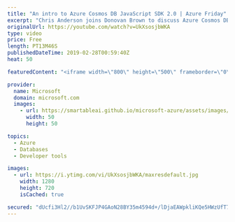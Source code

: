 ```yaml
---
title: "An intro to Azure Cosmos DB JavaScript SDK 2.0 | Azure Friday"
excerpt: "Chris Anderson joins Donovan Brown to discuss Azure Cosmos DB JavaScript SDK 2.0, which adds support for multi-region writes, a new fluent-style object model—making it easier to reference Azure Cosmos DB resources without an explicit URL—and support for promises and other modern JavaScript features."
originalUrl: https://youtube.com/watch?v=UkXsosjbWKA
type: video
price: Free
length: PT13M46S
publishedDateTime: 2019-02-28T00:59:40Z
heat: 50

featuredContent: "<iframe width=\"800\" height=\"500\" frameborder=\"0\" src=\"https://www.youtube.com/embed/UkXsosjbWKA\" allow=\"accelerometer; autoplay; encrypted-media; gyroscope; picture-in-picture\" allowfullscreen></iframe>"

provider:
  name: Microsoft
  domain: microsoft.com
  images:
    - url: https://smartableai.github.io/microsoft-azure/assets/images/organizations/microsoft.com-50x50.jpg
      width: 50
      height: 50

topics:
  - Azure
  - Databases
  - Developer tools

images:
  - url: https://i.ytimg.com/vi/UkXsosjbWKA/maxresdefault.jpg
    width: 1280
    height: 720
    isCached: true

secured: "dUcfi3Hl2//b1UvSKFJP4GAoN28BY35m4594d+/lDjaEAWpkliKQe5HWzUfT7kLZnfwvMib3IdSsuBiKVkdvRoIEQhoSI4pH8CPTsLIPoR3cAiDbtzizMSNYCg1BMj46ngkB+1PaMnBwgP1LpaDU7rjKcDcsqTdHHjUtGC3Bh1uFwHbGrMOEtSr2DDekjr4lov+E5l1dr9Y9SXSYlLLD/v490DI80/ayXi/VthS5yr6LW87v7m96z7CA6DWG6s4IdrYMttf5DVOhO4QjEid9xEA58q4oyl+iUL/gz4laeq8CPn2J/sqCw0K+esGM7D46qbEhzhBRkDgaUAZCRoZIZfV4BvRdE6AMY4xi+ditWIBv5XpQjmvcw0yRzOi/PwZWTSMqHZ52a3lqvRkRhJXj8i3R3KcJtHp/hI+nWmFb2YA=;FeOFY63Xu9UQN7F4baN/FQ=="
---
```


